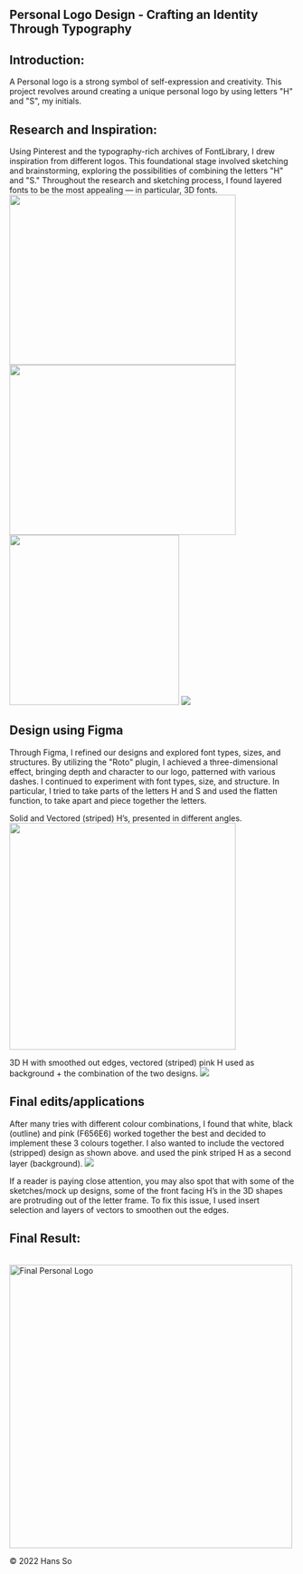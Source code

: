 ## Personal Logo Design - Crafting an Identity Through Typography ##

## Introduction: ##
A Personal logo is a strong symbol of self-expression and creativity. This project revolves around creating a unique personal logo by using letters "H" and "S", my initials. 


## Research and Inspiration: ##
Using Pinterest and the typography-rich archives of FontLibrary, I drew inspiration from different logos. This foundational stage involved sketching and brainstorming, exploring the possibilities of combining the letters "H" and "S." Throughout the research and sketching process, I found layered fonts to be the most appealing — in particular, 3D fonts. 
<br>
<img src = "https://github.com/hansieso/Portfolio/blob/fb7b1257f00396fb336146cae5ca6bb3a7c88d7b/Github%20Portfolio%20Pictures/Pintrest%2BH1.png" height = "300" width = "400">
<img src = "https://github.com/hansieso/Portfolio/blob/main/Github%20Portfolio%20Pictures/pintrest%2BH2.png" height = "300" width = "400">
<img src = "https://github.com/hansieso/Portfolio/blob/c6024229e01e0f13af8cc17bff9352f62f62477a/Github%20Portfolio%20Pictures/3D%2Btypo.png" height = "300">
<img src = "https://github.com/hansieso/Portfolio/blob/688d8df5e832396199890d19d9bc60d7c72f6578/Github%20Portfolio%20Pictures/HS%2Btypography%2B1.png">

## Design using Figma ##
Through Figma, I refined our designs and explored font types, sizes, and structures. By utilizing the "Roto" plugin, I achieved a three-dimensional effect, bringing depth and character to our logo, patterned with various dashes. I continued to experiment with font types, size, and structure. In particular, I tried to take parts of the letters H and S and used the flatten function, to take apart and piece together the letters.

Solid and Vectored (striped) H’s, presented in different angles.
<img src = "https://github.com/hansieso/Portfolio/blob/2fc3ff50e4c39129006262490219de532d909de3/Github%20Portfolio%20Pictures/figma%2Bsketch%2BHS.png" height = "400">
<br>

3D H with smoothed out edges, vectored (striped) pink H used as background + the combination of the two designs. 
<img src = "https://github.com/hansieso/Portfolio/blob/2fc3ff50e4c39129006262490219de532d909de3/Github%20Portfolio%20Pictures/3DH'sfig.png">

## Final edits/applications ##
After many tries with different colour combinations, I found that white, black (outline) and pink (F656E6) worked together the best and decided to implement these 3 colours together. I also wanted to include the vectored (stripped) design as shown above. and used the pink striped H as a second layer (background). 
<img src = "https://github.com/hansieso/Portfolio/blob/2fc3ff50e4c39129006262490219de532d909de3/Github%20Portfolio%20Pictures/Frame%2B4%2Bfinal%2Bcombo.png">

If a reader is paying close attention, you may also spot that with some of the sketches/mock up designs, some of the front facing H’s in the 3D shapes are protruding out of the letter frame. To fix this issue, I used insert selection and layers of vectors to smoothen out the edges. 

## Final Result: ##
<br>
<img src="https://github.com/hansieso/Portfolio/blob/30f8b9bd06ecf41415cd12661423445667f58f2e/Github%20Portfolio%20Pictures/finalBIGH.png" alt="Final Personal Logo" width="500">

© 2022 Hans So

